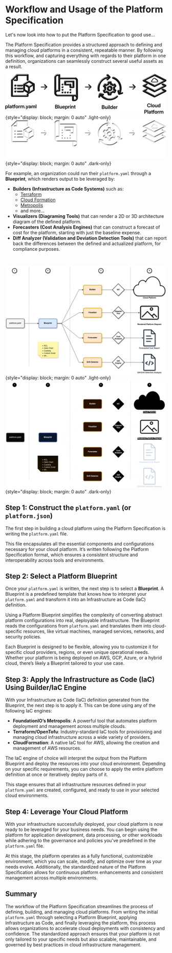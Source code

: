 # Workflow and Usage of the Platform Specification

Let's now look into how to put the Platform Specification to good use...

The Platform Specification provides a structured approach to defining and managing cloud platforms in a consistent, repeatable manner. By following this workflow, and capturing everything with regards to their platform in one definition, organizations can seamlessly construct several useful assets as a result.

![Workflow](./workflow-light.png){style="display: block; margin: 0 auto" .light-only}
![Workflow](./workflow-dark.png){style="display: block; margin: 0 auto" .dark-only}

For example, an organization could run their `platform.yaml` through a **Blueprint**, which renders output to be leveraged by:

* **Builders (Infrastructure as Code Systems)** such as:
    * [Terraform](https://www.terraform.io/)
    * [Cloud Formation](https://aws.amazon.com/cloudformation/)
    * [Metropolis](https://www.metropolisproject.io)
    * and more...
* **Visualizers (Diagraming Tools)** that can render a 2D or 3D architecture diagram of the defined platform.
* **Forecasters (Cost Analysis Engines)** that can construct a forecast of cost for the platform, starting with just the baseline expense.
* **Diff Analyzer (Validation and Deviation Detection Tools)** that can report back the differences between the defined and actualized platform, for compliance purposes.

<p>&nbsp;</p>

![Workflow](./workflow-detailed-light.drawio.png){style="display: block; margin: 0 auto" .light-only}
![Workflow](./workflow-detailed-dark.drawio.png){style="display: block; margin: 0 auto" .dark-only}

## Step 1: Construct the `platform.yaml` (or `platform.json`)
The first step in building a cloud platform using the Platform Specification is writing the `platform.yaml` file. 

This file encapsulates all the essential components and configurations necessary for your cloud platform. It’s written following the Platform Specification format, which ensures a consistent structure and interoperability across tools and environments.

## Step 2: Select a Platform Blueprint
Once your `platform.yaml` is written, the next step is to select a **Blueprint**. A Blueprint is a predefined template that knows how to interpret your `platform.yaml` and transform it into an Infrastructure as Code (IaC) definition.

Using a Platform Blueprint simplifies the complexity of converting abstract platform configurations into real, deployable infrastructure. The Blueprint reads the configurations from `platform.yaml` and translates them into cloud-specific resources, like virtual machines, managed services, networks, and security policies.

Each Blueprint is designed to be flexible, allowing you to customize it for specific cloud providers, regions, or even unique operational needs. Whether your platform is being deployed on AWS, GCP, Azure, or a hybrid cloud, there’s likely a Blueprint tailored to your use case.

## Step 3: Apply the Infrastructure as Code (IaC) Using Builder/IaC Engine
With your Infrastructure as Code (IaC) definition generated from the Blueprint, the next step is to apply it. This can be done using any of the following IaC engines:

- **FoundationIO’s Metropolis**: A powerful tool that automates platform deployment and management across multiple clouds.
- **Terraform/OpenTofu**: Industry-standard IaC tools for provisioning and managing cloud infrastructure across a wide variety of providers.
- **CloudFormation**: A native IaC tool for AWS, allowing the creation and management of AWS resources.

The IaC engine of choice will interpret the output from the Platform Blueprint and deploy the resources into your cloud environment. Depending on your specific requirements, you can choose to apply the entire platform definition at once or iteratively deploy parts of it.

This stage ensures that all infrastructure resources defined in your `platform.yaml` are created, configured, and ready to use in your selected cloud environments.

## Step 4: Leverage Your Cloud Platform
With your infrastructure successfully deployed, your cloud platform is now ready to be leveraged for your business needs. You can begin using the platform for application development, data processing, or other workloads while adhering to the governance and policies you've predefined in the `platform.yaml` file.

At this stage, the platform operates as a fully functional, customizable environment, which you can scale, modify, and optimize over time as your needs evolve. Additionally, the standardized nature of the Platform Specification allows for continuous platform enhancements and consistent management across multiple environments.

## Summary
The workflow of the Platform Specification streamlines the process of defining, building, and managing cloud platforms. From writing the initial `platform.yaml` through selecting a Platform Blueprint, applying Infrastructure as Code, and finally leveraging the platform, this process allows organizations to accelerate cloud deployments with consistency and confidence. The standardized approach ensures that your platform is not only tailored to your specific needs but also scalable, maintainable, and governed by best practices in cloud infrastructure management.